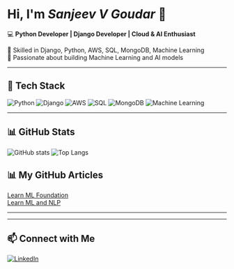 # Hi, I'm _Sanjeev V Goudar_ 👋

💻 **Python Developer | Django Developer | Cloud & AI Enthusiast**  

🔹 Skilled in Django, Python, AWS, SQL, MongoDB, Machine Learning  
🔹 Passionate about building Machine Learning and AI models  

---

## 🔧 Tech Stack
![Python](https://img.shields.io/badge/Python-3776AB?style=flat&logo=python&logoColor=white)
![Django](https://img.shields.io/badge/Django-092E20?style=flat&logo=django&logoColor=white)
![AWS](https://img.shields.io/badge/AWS-232F3E?style=flat&logo=amazon-aws&logoColor=white)
![SQL](https://img.shields.io/badge/SQL-025E8C?style=flat&logo=postgresql&logoColor=white)
![MongoDB](https://img.shields.io/badge/MongoDB-4EA94B?style=flat&logo=mongodb&logoColor=white)
![Machine Learning](https://img.shields.io/badge/ML-FF6F00?style=flat&logo=tensorflow&logoColor=white)

---

## 📊 GitHub Stats
![GitHub stats](https://github-readme-stats.vercel.app/api?username=svgoudar)
![Top Langs](https://github-readme-stats.vercel.app/api/top-langs/?username=svgoudar)

## 📊 My GitHub Articles
[Learn ML Foundation](https://svgoudar.github.io/ML_Foundation_Handbook)  
[Learn ML and NLP](https://svgoudar.github.io/Learn-ML-and-NLP)  

---

---

## 📫 Connect with Me
[![LinkedIn](https://img.shields.io/badge/LinkedIn-blue?style=flat&logo=linkedin)](https://linkedin.com/in/svgoudar)  

